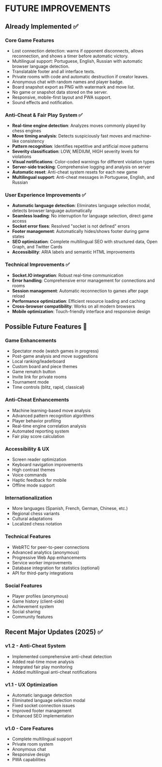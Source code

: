 # FUTURE IMPROVEMENTS

## Already Implemented ✅

### Core Game Features
- Lost connection detection: warns if opponent disconnects, allows reconnection, and shows a timer before automatic victory.
- Multilingual support: Portuguese, English, Russian with automatic browser language detection.
- Translatable footer and all interface texts.
- Private rooms with code and automatic destruction if creator leaves.
- Anonymous chat with random names and player badge.
- Board snapshot export as PNG with watermark and move list.
- No game or snapshot data stored on the server.
- Responsive, mobile-first layout and PWA support.
- Sound effects and notification.

### Anti-Cheat & Fair Play System ✅
- **Real-time engine detection**: Analyzes moves commonly played by chess engines
- **Move timing analysis**: Detects suspiciously fast moves and machine-like consistency
- **Pattern recognition**: Identifies repetitive and artificial move patterns
- **Severity classification**: LOW, MEDIUM, HIGH severity levels for violations
- **Visual notifications**: Color-coded warnings for different violation types
- **Server-side tracking**: Comprehensive logging and analysis on server
- **Automatic reset**: Anti-cheat system resets for each new game
- **Multilingual support**: Anti-cheat messages in Portuguese, English, and Russian

### User Experience Improvements ✅
- **Automatic language detection**: Eliminates language selection modal, detects browser language automatically
- **Seamless loading**: No interruption for language selection, direct game access
- **Socket error fixes**: Resolved "socket is not defined" errors
- **Footer management**: Automatically hides/shows footer during game states
- **SEO optimization**: Complete multilingual SEO with structured data, Open Graph, and Twitter Cards
- **Accessibility**: ARIA labels and semantic HTML improvements

### Technical Improvements ✅
- **Socket.IO integration**: Robust real-time communication
- **Error handling**: Comprehensive error management for connections and rooms
- **Session management**: Automatic reconnection to games after page reload
- **Performance optimization**: Efficient resource loading and caching
- **Cross-browser compatibility**: Works on all modern browsers
- **Mobile optimization**: Touch-friendly interface and responsive design

## Possible Future Features 🚀

### Game Enhancements
- Spectator mode (watch games in progress)
- Post-game analysis and move suggestions
- Local ranking/leaderboard
- Custom board and piece themes
- Game rematch button
- Invite link for private rooms
- Tournament mode
- Time controls (blitz, rapid, classical)

### Anti-Cheat Enhancements
- Machine learning-based move analysis
- Advanced pattern recognition algorithms
- Player behavior profiling
- Real-time engine correlation analysis
- Automated reporting system
- Fair play score calculation

### Accessibility & UX
- Screen reader optimization
- Keyboard navigation improvements
- High contrast themes
- Voice commands
- Haptic feedback for mobile
- Offline mode support

### Internationalization
- More languages (Spanish, French, German, Chinese, etc.)
- Regional chess variants
- Cultural adaptations
- Localized chess notation

### Technical Features
- WebRTC for peer-to-peer connections
- Advanced analytics (anonymous)
- Progressive Web App enhancements
- Service worker improvements
- Database integration for statistics (optional)
- API for third-party integrations

### Social Features
- Player profiles (anonymous)
- Game history (client-side)
- Achievement system
- Social sharing
- Community features

## Recent Major Updates (2025) ✅

### v1.2 - Anti-Cheat System
- Implemented comprehensive anti-cheat detection
- Added real-time move analysis
- Integrated fair play monitoring
- Added multilingual anti-cheat notifications

### v1.1 - UX Optimization
- Automatic language detection
- Eliminated language selection modal
- Fixed socket connection issues
- Improved footer management
- Enhanced SEO implementation

### v1.0 - Core Features
- Complete multilingual support
- Private room system
- Anonymous chat
- Responsive design
- PWA capabilities 